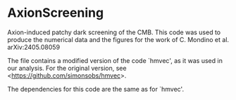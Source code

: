 # AxionScreening

Axion-induced patchy dark screening of the CMB.
This code was used to produce the numerical data and the figures for the work of C. Mondino et al. arXiv:2405.08059

The file contains a modified version of the code `hmvec', as it was used in our analysis.
For the original version, see <<https://github.com/simonsobs/hmvec>>.

The dependencies for this code are the same as for `hmvec'.
